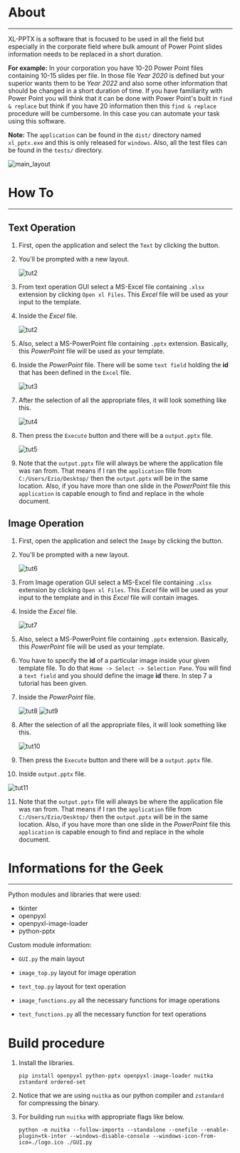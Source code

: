 # About
----

XL-PPTX is a software that is focused to be used in all the field but especially in the corporate field where bulk amount of  Power Point slides information needs to be replaced in a short duration. 

**For example:** In your corporation you have 10-20 Power Point files containing 10-15 slides per file. In those file *Year 2020*  is defined but your superior wants them to be  *Year 2022* and also some other information that should be changed in a short duration of time. If you have familiarity with Power Point you will think that it can be done with Power Point's built in `find & replace` but think if you have 20 information then this `find & replace` procedure will be cumbersome. In this case you can automate your task using this software. 

**Note:** The `application` can be found in the `dist/` directory named `xl_pptx.exe` and this is only released for `windows`. Also, all the test files can be found in the `tests/` directory. 

![main_layout](./screenshots/1.png)

# How To
---

## Text Operation

1. First, open the application and select the `Text` by clicking the button.

2. You'll be prompted with a new layout.

   ![tut2](./screenshots/2.png)

3. From text operation GUI select a MS-Excel file containing `.xlsx` extension by clicking `Open xl Files`. This *Excel* file will be used as your input to the template.

4. Inside the *Excel* file.

   ![tut2](./screenshots/3.png)

4. Also, select a MS-PowerPoint file containing `.pptx` extension. Basically, this *PowerPoint* file will be used as your template.

5. Inside the *PowerPoint* file. There will be some `text field` holding the **id** that has been defined in the `Excel` file.

   ![tut3](./screenshots/4.png)

6. After the selection of all the appropriate files, it will look something like this.

   ![tut4](./screenshots/5.png)

7. Then press the `Execute` button and there will be a `output.pptx` file.

   ![tut5](./screenshots/6.png)

8. Note that the `output.pptx` file will always be where the application file was ran from. That means if I ran the `application` fille from `C:/Users/Ezio/Desktop/` then the `output.pptx` will be in the same location. Also, if you have more than one slide in the *PowerPoint* file this `application` is capable enough to find and replace in the whole document.

## Image Operation 

1. First, open the application and select the `Image` by clicking the button.

2. You'll be prompted with a new layout.

   ![tut6](./screenshots/7.png)

3. From Image operation GUI select a MS-Excel file containing `.xlsx` extension by clicking `Open xl Files`. This *Excel* file will be used as your input to the template and in this *Excel* file will contain images.

4. Inside the *Excel* file.

   ![tut7](./screenshots/8.png)

5. Also, select a MS-PowerPoint file containing `.pptx` extension. Basically, this *PowerPoint* file will be used as your template.

6. You have to specify the **id** of a particular image inside your given template file. To do that `Home -> Select -> Selection Pane`. You will find a `text field` and you should define the image **id** there. In step 7 a tutorial has been given.

7. Inside the *PowerPoint* file.

   ![tut8](./screenshots/10.gif)		![tut9](./screenshots/9.png)

8. After the selection of all the appropriate files, it will look something like this.

   ![tut10](./screenshots/11.png)

9. Then press the `Execute` button and there will be a `output.pptx` file.
10. Inside `output.pptx` file.

![tut11](./screenshots/12.png)

11. Note that the `output.pptx` file will always be where the application file was ran from. That means if I ran the `application` fille from `C:/Users/Ezio/Desktop/` then the `output.pptx` will be in the same location. Also, if you have more than one slide in the *PowerPoint* file this `application` is capable enough to find and replace in the whole document.

# Informations for the Geek

---

Python modules and libraries that were used:

* tkinter
* openpyxl
* openpyxl-image-loader
* python-pptx

Custom module information: 

* `GUI.py` the main layout

* `image_top.py` layout for image operation
* `text_top.py` layout for text operation

* `image_functions.py` all the necessary functions for image operations

* `text_functions.py` all the necessary function for text operations

# Build procedure

1. Install the libraries.

   ```pip install openpyxl python-pptx openpyxl-image-loader nuitka zstandard ordered-set```

2. Notice that we are using `nuitka` as our python compiler and `zstandard` for compressing the binary.

3. For building run `nuitka` with appropriate flags like below.

   ```python -m nuitka --follow-imports --standalone --onefile --enable-plugin=tk-inter --windows-disable-console --windows-icon-from-ico=./logo.ico ./GUI.py```
